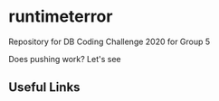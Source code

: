# runtimeterror
Repository for DB Coding Challenge 2020 for Group 5

Does pushing work? Let's see


## Useful Links

